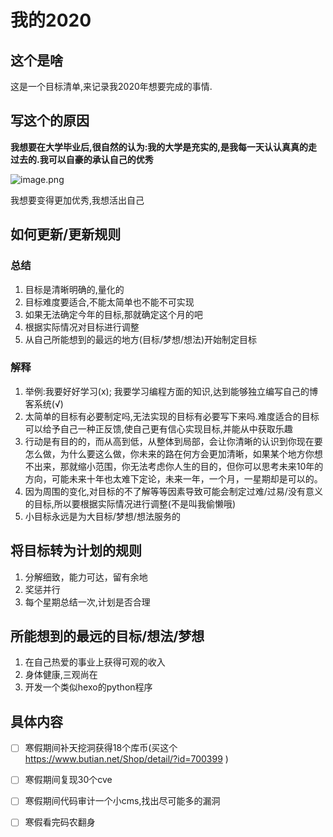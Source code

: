 

# 我的2020



## 这个是啥

这是一个目标清单,来记录我2020年想要完成的事情.



## 写这个的原因

**我想要在大学毕业后,很自然的认为:我的大学是充实的,是我每一天认认真真的走过去的.我可以自豪的承认自己的优秀**





![image.png](https://i.loli.net/2020/01/31/7OHm9wbEsVYgfd3.png)



我想要变得更加优秀,我想活出自己



## 如何更新/更新规则



### 总结

1. 目标是清晰明确的,量化的
2. 目标难度要适合,不能太简单也不能不可实现
3. 如果无法确定今年的目标,那就确定这个月的吧
4. 根据实际情况对目标进行调整
5. 从自己所能想到的最远的地方(目标/梦想/想法)开始制定目标



### 解释

1. 举例:我要好好学习(x); 我要学习编程方面的知识,达到能够独立编写自己的博客系统(√)
2. 太简单的目标有必要制定吗,无法实现的目标有必要写下来吗.难度适合的目标可以给予自己一种正反馈,使自己更有信心实现目标,并能从中获取乐趣
3.  行动是有目的的，而从高到低，从整体到局部，会让你清晰的认识到你现在要怎么做，为什么要这么做，你未来的路在何方会更加清晰，如果某个地方你想不出来，那就缩小范围，你无法考虑你人生的目的，但你可以思考未来10年的方向，可能未来十年也太难下定论，未来一年，一个月，一星期却是可以的。 
4. 因为周围的变化,对目标的不了解等等因素导致可能会制定过难/过易/没有意义的目标,所以要根据实际情况进行调整(不是叫我偷懒哦)
5. 小目标永远是为大目标/梦想/想法服务的

## 将目标转为计划的规则

1. 分解细致，能力可达，留有余地
2. 奖惩并行
3. 每个星期总结一次,计划是否合理



## 所能想到的最远的目标/想法/梦想

1. 在自己热爱的事业上获得可观的收入
2. 身体健康,三观尚在 
3. 开发一个类似hexo的python程序

## 具体内容



- [ ]  寒假期间补天挖洞获得18个库币(买这个 https://www.butian.net/Shop/detail/?id=700399 )
- [ ] 寒假期间复现30个cve
- [ ] 寒假期间代码审计一个小cms,找出尽可能多的漏洞
- [ ] 寒假看完码农翻身



